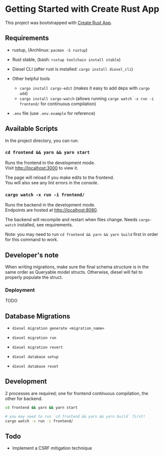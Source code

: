 # Getting Started with Create Rust App

This project was bootstrapped with [Create Rust App](https://github.com/wulf/create-rust-app).

## Requirements

- rustup, (Archlinux: `pacman -S rustup`)
- Rust stable, (bash: `rustup toolchain install stable`)
- Diesel CLI (after rust is installed: `cargo install diesel_cli`)

- Other helpful tools
  - `cargo install cargo-edit` (makes it easy to add deps with `cargo add`)
  - `cargo install cargo-watch` (allows running `cargo watch -x run -i frontend/` for continuous compilation)

- `.env` file (use `.env.example` for reference)

## Available Scripts

In the project directory, you can run:

### `cd frontend && yarn && yarn start`

Runs the frontend in the development mode.\
Visit [http://localhost:3000](http://localhost:3000) to view it.

The page will reload if you make edits to the frontend.\
You will also see any lint errors in the console.

### `cargo watch -x run -i frontend/`

Runs the backend in the development mode.\
Endpoints are hosted at [http://localhost:8080](http://localhost:8080).

The backend will recompile and restart when files change.
Needs `cargo-watch` installed, see requirements.

Note: you may need to run `cd frontend && yarn && yarn build` first in order for this command to work.

## Developer's note

When writing migrations, make sure the final schema structure is in the same order as Queryable model structs. Otherwise, diesel will fail to properly populate the struct.

### Deployment

TODO

## Database Migrations

* `diesel migration generate <migration_name>`
* `diesel migration run`
* `diesel migration revert`

* `diesel database setup`
* `diesel database reset`

## Development

2 processes are required; one for frontend continuous compilation, the other for backend.

```sh
cd frontend && yarn && yarn start
```

```sh
# you may need to run `cd frontend && yarn && yarn build` first!
cargo watch -x run -i frontend/
```

## Todo

* Implement a CSRF mitigation technique